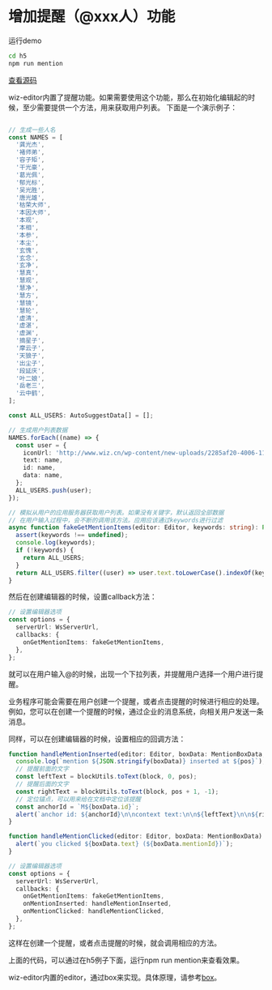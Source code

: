 
# 增加提醒（@xxx人）功能

运行demo

```sh
cd h5
npm run mention
```

[查看源码](../../h5/src/mention.ts)

wiz-editor内置了提醒功能。如果需要使用这个功能，那么在初始化编辑起的时候，至少需要提供一个方法，用来获取用户列表。
下面是一个演示例子：

```ts

// 生成一些人名
const NAMES = [
  '龚光杰',
  '褚师弟',
  '容子矩',
  '干光豪',
  '葛光佩',
  '郁光标',
  '吴光胜',
  '唐光雄',
  '枯荣大师',
  '本因大师',
  '本观',
  '本相',
  '本参',
  '本尘',
  '玄愧',
  '玄念',
  '玄净',
  '慧真',
  '慧观',
  '慧净',
  '慧方',
  '慧镜',
  '慧轮',
  '虚清',
  '虚湛',
  '虚渊',
  '摘星子',
  '摩云子',
  '天狼子',
  '出尘子',
  '段延庆',
  '叶二娘',
  '岳老三',
  '云中鹤',
];

const ALL_USERS: AutoSuggestData[] = [];

// 生成用户列表数据
NAMES.forEach((name) => {
  const user = {
    iconUrl: 'http://www.wiz.cn/wp-content/new-uploads/2285af20-4006-11eb-8f21-01eb48012b63.jpeg',
    text: name,
    id: name,
    data: name,
  };
  ALL_USERS.push(user);
});

// 模拟从用户的应用服务器获取用户列表。如果没有关键字，默认返回全部数据
// 在用户输入过程中，会不断的调用该方法。应用应该通过keywords进行过滤
async function fakeGetMentionItems(editor: Editor, keywords: string): Promise<AutoSuggestData[]> {
  assert(keywords !== undefined);
  console.log(keywords);
  if (!keywords) {
    return ALL_USERS;
  }
  return ALL_USERS.filter((user) => user.text.toLowerCase().indexOf(keywords.toLowerCase()) !== -1);
}

```

然后在创建编辑器的时候，设置callback方法：

```ts
// 设置编辑器选项
const options = {
  serverUrl: WsServerUrl,
  callbacks: {
    onGetMentionItems: fakeGetMentionItems,
  },
};

```

就可以在用户输入@的时候，出现一个下拉列表，并提醒用户选择一个用户进行提醒。

业务程序可能会需要在用户创建一个提醒，或者点击提醒的时候进行相应的处理。
例如，您可以在创建一个提醒的时候，通过企业的消息系统，向相关用户发送一条消息。

同样，可以在创建编辑器的时候，设置相应的回调方法：

```ts
function handleMentionInserted(editor: Editor, boxData: MentionBoxData, block: BlockElement, pos: number) {
  console.log(`mention ${JSON.stringify(boxData)} inserted at ${pos}`);
  // 提醒前面的文字
  const leftText = blockUtils.toText(block, 0, pos);
  // 提醒后面的文字
  const rightText = blockUtils.toText(block, pos + 1, -1);
  // 定位锚点，可以用来给在文档中定位该提醒
  const anchorId = `M${boxData.id}`;
  alert(`anchor id: ${anchorId}\n\ncontext text:\n\n${leftText}\n\n${rightText}`);
}

function handleMentionClicked(editor: Editor, boxData: MentionBoxData) {
  alert(`you clicked ${boxData.text} (${boxData.mentionId})`);
}

// 设置编辑器选项
const options = {
  serverUrl: WsServerUrl,
  callbacks: {
    onGetMentionItems: fakeGetMentionItems,
    onMentionInserted: handleMentionInserted,
    onMentionClicked: handleMentionClicked,
  },
};
```

这样在创建一个提醒，或者点击提醒的时候，就会调用相应的方法。

上面的代码，可以通过在h5例子下面，运行npm run mention来查看效果。


wiz-editor内置的editor，通过box来实现。具体原理，请参考[box](./box.md)。
